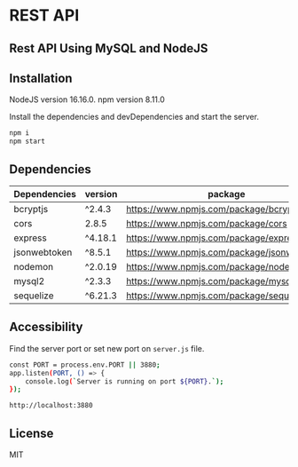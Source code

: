 # REST API 
## Rest API Using MySQL and NodeJS
## Installation

NodeJS version 16.16.0.
npm version 8.11.0

Install the dependencies and devDependencies and start the server.

```sh
npm i
npm start
```

## Dependencies 

| Dependencies | version | package |
| ------ | ------ | ------ |
| bcryptjs | ^2.4.3 | https://www.npmjs.com/package/bcryptjs |
| cors | 2.8.5 | https://www.npmjs.com/package/cors |
| express | ^4.18.1 | https://www.npmjs.com/package/express |
| jsonwebtoken | ^8.5.1 | https://www.npmjs.com/package/jsonwebtoken |
| nodemon | ^2.0.19 | https://www.npmjs.com/package/nodemon |
| mysql2 | ^2.3.3 | https://www.npmjs.com/package/mysql2 |
| sequelize | ^6.21.3 | https://www.npmjs.com/package/sequelize |

## Accessibility

Find the server port or set new port on `server.js` file.
```sh
const PORT = process.env.PORT || 3880;
app.listen(PORT, () => {
    console.log(`Server is running on port ${PORT}.`);
});
```
```sh
http://localhost:3880
```

## License

MIT

